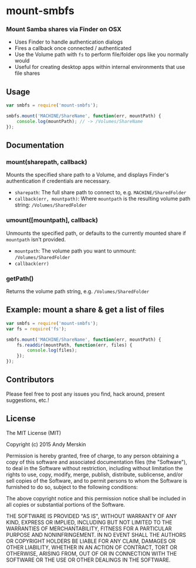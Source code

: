 # mount-smbfs
### Mount Samba shares via Finder on OSX
* Uses Finder to handle authentication dialogs
* Fires a callback once connected / authenticated
* Use the Volume path with `fs` to perform file/folder ops like you normally would
* Useful for creating desktop apps within internal environments that use file shares

## Usage
```javascript
var smbfs = require('mount-smbfs');

smbfs.mount('MACHINE/ShareName', function(err, mountPath) {
	console.log(mountPath); // -> /Volumes/ShareName
});
```

## Documentation

### mount(sharepath, callback)
Mounts the specified share path to a Volume, and displays Finder's authentication if credentials are necessary.
* `sharepath`: The full share path to connect to, e.g. `MACHINE/SharedFolder`
* `callback(err, mountpath)`: Where `mountpath` is the resulting volume path string: `/Volumes/SharedFolder`

### umount([mountpath], callback)
Unmounts the specified path, or defaults to the currently mounted share if `mountpath` isn't provided.
* `mountpath`: The volume path you want to unmount: `/Volumes/SharedFolder`
* `callback(err)`

### getPath()
Returns the volume path string, e.g. `/Volumes/SharedFolder`

## Example: mount a share & get a list of files
```javascript
var smbfs = require('mount-smbfs');
var fs = require('fs');

smbfs.mount('MACHINE/ShareName', function(err, mountPath) {
	fs.readdir(mountPath, function(err, files) {
		console.log(files);
	});
});
```

## Contributors
Please feel free to post any issues you find, hack around, present suggestions, etc.!

## License
The MIT License (MIT)

Copyright (c) 2015 Andy Merskin

Permission is hereby granted, free of charge, to any person obtaining a copy
of this software and associated documentation files (the "Software"), to deal
in the Software without restriction, including without limitation the rights
to use, copy, modify, merge, publish, distribute, sublicense, and/or sell
copies of the Software, and to permit persons to whom the Software is
furnished to do so, subject to the following conditions:

The above copyright notice and this permission notice shall be included in all
copies or substantial portions of the Software.

THE SOFTWARE IS PROVIDED "AS IS", WITHOUT WARRANTY OF ANY KIND, EXPRESS OR
IMPLIED, INCLUDING BUT NOT LIMITED TO THE WARRANTIES OF MERCHANTABILITY,
FITNESS FOR A PARTICULAR PURPOSE AND NONINFRINGEMENT. IN NO EVENT SHALL THE
AUTHORS OR COPYRIGHT HOLDERS BE LIABLE FOR ANY CLAIM, DAMAGES OR OTHER
LIABILITY, WHETHER IN AN ACTION OF CONTRACT, TORT OR OTHERWISE, ARISING FROM,
OUT OF OR IN CONNECTION WITH THE SOFTWARE OR THE USE OR OTHER DEALINGS IN THE
SOFTWARE.
